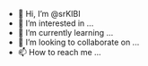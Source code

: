 - 👋 Hi, I’m @srKIBI
- 👀 I’m interested in ...
- 🌱 I’m currently learning ...
- 💞️ I’m looking to collaborate on ...
- 📫 How to reach me ...

<!---
srKIBI/srKIBI is a ✨ special ✨ repository because its `README.md` (this file) appears on your GitHub profile.
You can click the Preview link to take a look at your changes.
--->
